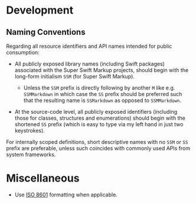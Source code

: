 # Development

## Naming Conventions

Regarding all resource identifiers and API names intended for public consumption:

- All publicly exposed library names (including Swift packages) associated with the Super Swift Markup projects, should begin with the long-form initialism `SSM` (for Super Swift Markup).
    - Unless the `SSM` prefix is directly following by another `M` like e.g. `SSMMarkdown` in which case the `SS` prefix should be preferred such that the resulting name is `SSMarkdown` as opposed to `SSMMarkdown`.

- At the source-code level, all publicly exposed identifiers (including those for classes, structures and enumerations) should begin with the shortened `SS` prefix (which is easy to type via my left hand in just two keystrokes). 

For internally scoped definitions, short descriptive names with no `SSM` or `SS` prefix are preferable, unless such coincides with commonly used APIs from system frameworks.

# Miscellaneous

- Use [ISO 8601](https://en.wikipedia.org/wiki/ISO_8601) formatting when applicable. 
